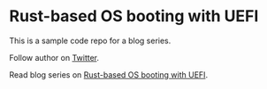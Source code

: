 # Rust-based OS booting with UEFI

This is a sample code repo for a blog series.

Follow author on [Twitter](https://twitter.com/greatony).

Read blog series on [Rust-based OS booting with UEFI](https://cnwzhjs.github.io/categories/uefi-os/).
